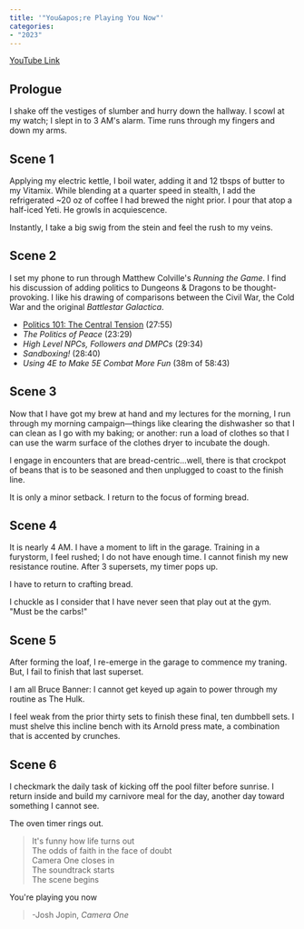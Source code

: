 ```yaml
---
title: '"You&apos;re Playing You Now"'
categories:
- "2023"
---
```



[YouTube Link](https://www.youtube.com/watch?v=HoNe3PNqo-Q)

## Prologue

I shake off the vestiges of slumber and hurry down the hallway.  I scowl at my watch; I slept in to 3 AM's alarm.  Time runs through my fingers and down my arms.

## Scene 1

Applying my electric kettle, I boil water, adding it and 12 tbsps of butter to my Vitamix.  While blending at a quarter speed in stealth, I add the refrigerated ~20 oz of coffee I had brewed the night prior.  I pour that atop a half-iced Yeti.  He growls in acquiescence.

Instantly, I take a big swig from the stein and feel the rush to my veins.

## Scene 2

I set my phone to run through Matthew Colville's *Running the Game*.  I find his discussion of adding politics to Dungeons & Dragons to be thought-provoking.  I like his drawing of comparisons between the Civil War, the Cold War and the original *Battlestar Galactica*.

* [Politics 101: The Central Tension](https://www.youtube.com/watch?v=HpiT6RTlLYc&list=PLlUk42GiU2guNzWBzxn7hs8MaV7ELLCP_&index=25) (27:55)
* *The Politics of Peace* (23:29)
* *High Level NPCs, Followers and DMPCs* (29:34)
* *Sandboxing!* (28:40)
* *Using 4E to Make 5E Combat More Fun* (38m of 58:43)

## Scene 3

Now that I have got my brew at hand and my lectures for the morning, I run through my morning campaign—things like clearing the dishwasher so that I can clean as I go with my baking; or another: run a load of clothes so that I can use the warm surface of the clothes dryer to incubate the dough.

I engage in encounters that are bread-centric...well, there is that crockpot of beans that is to be seasoned and then unplugged to coast to the finish line.

It is only a minor setback.  I return to the focus of forming bread.

## Scene 4

It is nearly 4 AM.  I have a moment to lift in the garage.  Training in a furystorm, I feel rushed; I do not have enough time.  I cannot finish my new resistance routine.  After 3 supersets, my timer pops up. 

I have to return to crafting bread.  

I chuckle as I consider that I have never seen that play out at the gym.  "Must be the carbs!"

## Scene 5

After forming the loaf, I re-emerge in the garage to commence my traning.  But, I fail to finish that last superset. 

I am all Bruce Banner: I cannot get keyed up again to power through my routine as The Hulk.  

I feel weak from the prior thirty sets to finish these final, ten dumbbell sets.  I must shelve this incline bench with its Arnold press mate, a combination that is accented by crunches.

## Scene 6

I checkmark the daily task of kicking off the pool filter before sunrise.  I return inside and build my carnivore meal for the day, another day toward something I cannot see.

The oven timer rings out.

> It's funny how life turns out  
The odds of faith in the face of doubt  
Camera One closes in  
The soundtrack starts   
The scene begins  
>
You're playing you now
>
> -Josh Jopin, *Camera One*


